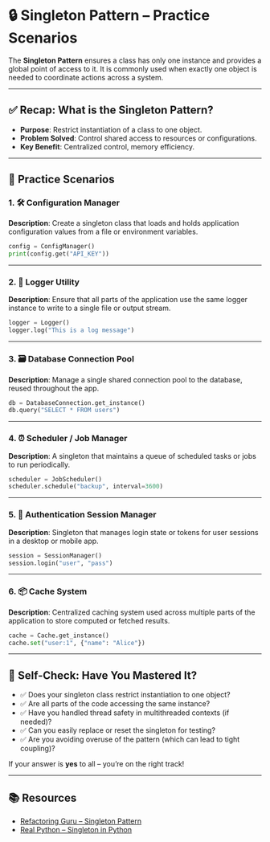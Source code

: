
# 🔒 Singleton Pattern – Practice Scenarios

The **Singleton Pattern** ensures a class has only one instance and provides a global point of access to it. It is commonly used when exactly one object is needed to coordinate actions across a system.

---

## ✅ Recap: What is the Singleton Pattern?

- **Purpose**: Restrict instantiation of a class to one object.
- **Problem Solved**: Control shared access to resources or configurations.
- **Key Benefit**: Centralized control, memory efficiency.

---

## 🧪 Practice Scenarios

### 1. 🛠️ Configuration Manager

**Description**: Create a singleton class that loads and holds application configuration values from a file or environment variables.

```python
config = ConfigManager()
print(config.get("API_KEY"))
```

---

### 2. 🧾 Logger Utility

**Description**: Ensure that all parts of the application use the same logger instance to write to a single file or output stream.

```python
logger = Logger()
logger.log("This is a log message")
```

---

### 3. 🗃️ Database Connection Pool

**Description**: Manage a single shared connection pool to the database, reused throughout the app.

```python
db = DatabaseConnection.get_instance()
db.query("SELECT * FROM users")
```

---

### 4. ⏰ Scheduler / Job Manager

**Description**: A singleton that maintains a queue of scheduled tasks or jobs to run periodically.

```python
scheduler = JobScheduler()
scheduler.schedule("backup", interval=3600)
```

---

### 5. 🔐 Authentication Session Manager

**Description**: Singleton that manages login state or tokens for user sessions in a desktop or mobile app.

```python
session = SessionManager()
session.login("user", "pass")
```

---

### 6. 📦 Cache System

**Description**: Centralized caching system used across multiple parts of the application to store computed or fetched results.

```python
cache = Cache.get_instance()
cache.set("user:1", {"name": "Alice"})
```

---

## 🧠 Self-Check: Have You Mastered It?

- ✅ Does your singleton class restrict instantiation to one object?
- ✅ Are all parts of the code accessing the same instance?
- ✅ Have you handled thread safety in multithreaded contexts (if needed)?
- ✅ Can you easily replace or reset the singleton for testing?
- ✅ Are you avoiding overuse of the pattern (which can lead to tight coupling)?

If your answer is **yes** to all – you’re on the right track!

---

## 📚 Resources

- [Refactoring Guru – Singleton Pattern](https://refactoring.guru/design-patterns/singleton)
- [Real Python – Singleton in Python](https://realpython.com/python-singletons/)
